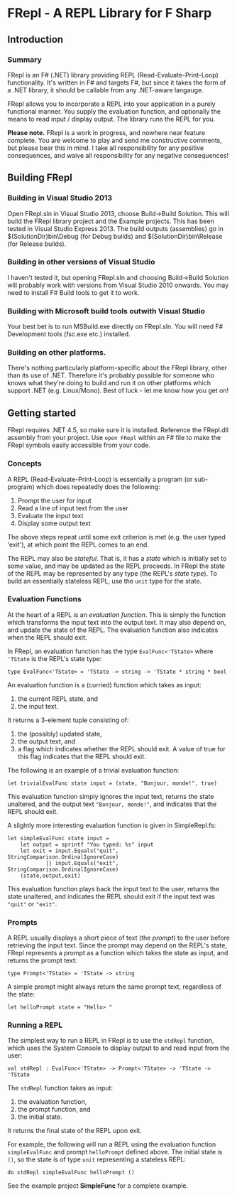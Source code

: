 # FRepl - A REPL Library for F Sharp

## Introduction

### Summary

FRepl is an F# (.NET) library providing REPL (Read-Evaluate-Print-Loop) functionality. It's written in F# and targets F#, but since it takes the form of a .NET library, it should be callable from any .NET-aware langauge.

FRepl allows you to incorporate a REPL into your application in a purely functional manner. You supply the evaluation function, and optionally the means to read input / display output. The library runs the REPL for you. 

**Please note.** FRepl is a work in progress, and nowhere near feature complete. You are welcome to play and send me constructive comments, but please bear this in mind. I take all responsibility for any positive consequences, and waive all responsibility for any negative consequences!

## Building FRepl

### Building in Visual Studio 2013
Open FRepl.sln in Visual Studio 2013, choose Build->Build Solution. This will build the FRepl library project and the Example projects. This has been tested in Visual Studio Express 2013.
The build outputs (assemblies) go in $(SolutionDir)bin\Debug (for Debug builds) and $(SolutionDir)bin\Release (for Release builds).

### Building in other versions of Visual Studio
I haven't tested it, but opening FRepl.sln and choosing Build->Build Solution will probably work with versions from Visual Studio 2010 onwards. You may need to install F# Build tools to get it to work.

### Building with Microsoft build tools outwith Visual Studio
Your best bet is to run MSBuild.exe directly on FRepl.sln. You will need F# Development tools (fsc.exe etc.) installed.

### Building on other platforms.
There's nothing particularly platform-specific about the FRepl library, other than its use of .NET. Therefore it's probably possible for someone who knows what they're doing to build and run it on other platforms which support .NET (e.g. Linux/Mono). Best of luck - let me know how you get on!

## Getting started

FRepl requires .NET 4.5, so make sure it is installed. Reference the FRepl.dll assembly from your project. Use `open FRepl` within an F# file to make the FRepl symbols easily accessible from your code.

### Concepts

A REPL (Read-Evaluate-Print-Loop) is essentially a program (or sub-program) which does repeatedly does the following:

1. Prompt the user for input
2. Read a line of input text from the user
3. Evaluate the input text
4. Display some output text

The above steps repeat until some exit criterion is met (e.g. the user typed 'exit'), at which point the REPL comes to an end.

The REPL may also be *stateful*. That is, it has a *state* which is initially set to some value, and may be updated as the REPL proceeds. In FRepl the state of the REPL may be represented by any type (the REPL's *state type*). To build an essentially stateless REPL, use the `unit` type for the state.

### Evaluation Functions

At the heart of a REPL is an *evaluation function*. This is simply the function which transforms the input text into the output text. It may also depend on, and update the state of the REPL. The evaluation function also indicates when the REPL should exit.

In FRepl, an evaluation function has the type `EvalFunc<'TState>` where `'TState` is the REPL's state type:

    type EvalFunc<'TState> = 'TState -> string -> 'TState * string * bool

An evaluation function is a (curried) function which takes as input:

1. the current REPL state, and
2. the input text.

It returns a 3-element tuple consisting of:

1. the (possibly) updated state,
2. the output text, and
3. a flag which indicates whether the REPL should exit. A value of true for this flag indicates that the REPL should exit.

The following is an example of a trivial evaluation function:

    let trivialEvalFunc state input = (state, "Bonjour, monde!", true)
    
This evaluation function simply ignores the input text, returns the state unaltered, and the output text `"Bonjour, monde!"`, and indicates that the REPL should exit.

A slightly more interesting evaluation function is given in SimpleRepl.fs:

    let simpleEvalFunc state input =
        let output = sprintf "You typed: %s" input
        let exit = input.Equals("quit", StringComparison.OrdinalIgnoreCase)
                || input.Equals("exit", StringComparison.OrdinalIgnoreCase)
        (state,output,exit)

This evaluation function plays back the input text to the user, returns the state unaltered, and indicates the REPL should exit if the input text was `"quit"` or `"exit"`.

### Prompts

A REPL usually displays a short piece of text (the *prompt*) to the user before retrieving the input text. Since the prompt may depend on the REPL's state, FRepl represents a prompt as a function which takes the state as input, and returns the prompt text:

    type Prompt<'TState> = 'TState -> string

A simple prompt might always return the same prompt text, regardless of the state:

    let helloPrompt state = "Hello> "

### Running a REPL

The simplest way to run a REPL in FRepl is to use the `stdRepl` function, which uses the System Console to display output to and read input from the user:

    val stdRepl : EvalFunc<'TState> -> Prompt<'TState> -> 'TState -> 'TState
	
The `stdRepl` function takes as input:

1. the evaluation function,
2. the prompt function, and 
3. the initial state.

It returns the final state of the REPL upon exit.

For example, the following will run a REPL using the evaluation function `simpleEvalFunc` and prompt `helloPrompt` defined above. The initial state is `()`, so the state is of type `unit` representing a stateless REPL:

    do stdRepl simpleEvalFunc helloPrompt ()

See the example project **SimpleFunc** for a complete example.
